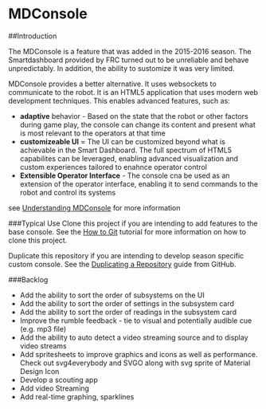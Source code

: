 # MDConsole

##Introduction

The MDConsole is a feature that was added in the 2015-2016 season.  The Smartdashboard provided by FRC turned out to be unreliable and behave unpredictably.  In addition, the ability to sustomize it was very limited.  

MDConsole provides a better alternative.  It uses websockets to communicate to the robot.  It is an HTML5 application that uses modern web development techniques.  This enables advanced features, such as:
* __adaptive__ behavior - Based on the state that the robot or other factors during game play, the console can change its content and present what is most relevant to the operators at that time
* __customizeable UI__ = The UI can be customized beyond what is achievable in the Smart Dashboard.  The full spectrum of HTML5 capabilites can be leveraged, enabling advanced visualization and custom experiences tailored to enahnce operator control
* __Extensible Operator Interface__ - The console cna be used as an extension of the operator interface, enabling it to send commands to the robot and control its systems

see [Understanding MDConsole](https://github.com/MDHSRobotics/TeamWiki/wiki/Understanding%20MDConsole) for more information

###Typical Use
Clone this project if you are intending to add features to the base console. See the [How to Git](https://github.com/MDHSRobotics/TeamWiki/wiki/How%20to%20Git) tutorial for more information on how to clone this project.  

Duplicate this repository if you are intending to develop season specific custom console.  See the [Duplicating a Repository](https://help.github.com/articles/duplicating-a-repository/) guide from GitHub.


###Backlog
* Add the ability to sort the order of subsystems on the UI
* Add the ability to sort the order of settings in the subsystem card
* Add the ability to sort the order of readings in the subsystem card
* Improve the rumble feedback - tie to visual and potentially audible cue (e.g. mp3 file)
* Add the ability to auto detect a video streaming source and to display video streams
* Add spritesheets to improve graphics and icons as well as performance.  Check out svg4everybody and SVGO along with svg sprite of Material Design Icon
* Develop a scouting app
* Add video Streaming
* Add real-time graphing, sparklines
